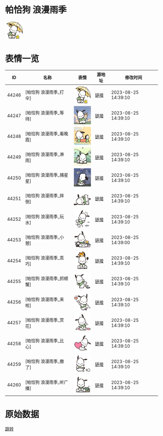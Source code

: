 # 帕恰狗 浪漫雨季

<img src="./cover.png" height="60" alt="cover" />

# 表情一览

|ID|名称|表情|源地址|修改时间|
|----|----|----|----|----|
|44246|[帕恰狗 浪漫雨季_打伞]|<img src="./pic/044246_%5B帕恰狗 浪漫雨季_打伞%5D.png" height="60" alt="打伞"/>|[链接](https://i0.hdslb.com/bfs/garb/1fa26e1b0058ee43f7f5cae457191ede0297e391.png)|2023-08-25 14:39:10|
|44247|[帕恰狗 浪漫雨季_等待]|<img src="./pic/044247_%5B帕恰狗 浪漫雨季_等待%5D.png" height="60" alt="等待"/>|[链接](https://i0.hdslb.com/bfs/garb/2c1840f53eb781203efe6dc7e85d3aac8d8900e0.png)|2023-08-25 14:39:10|
|44248|[帕恰狗 浪漫雨季_看晚霞]|<img src="./pic/044248_%5B帕恰狗 浪漫雨季_看晚霞%5D.png" height="60" alt="看晚霞"/>|[链接](https://i0.hdslb.com/bfs/garb/4188880b85b79a1b73586f1c924e20bd06150fe6.png)|2023-08-25 14:39:10|
|44249|[帕恰狗 浪漫雨季_淋雨]|<img src="./pic/044249_%5B帕恰狗 浪漫雨季_淋雨%5D.png" height="60" alt="淋雨"/>|[链接](https://i0.hdslb.com/bfs/garb/0f8f8cfbe00ad122851275e585784ac27c3902ca.png)|2023-08-25 14:39:10|
|44250|[帕恰狗 浪漫雨季_捕星星]|<img src="./pic/044250_%5B帕恰狗 浪漫雨季_捕星星%5D.png" height="60" alt="捕星星"/>|[链接](https://i0.hdslb.com/bfs/garb/db7bfcb938be43b87bd660a2a6e1a03998b73c89.png)|2023-08-25 14:39:10|
|44251|[帕恰狗 浪漫雨季_摔倒]|<img src="./pic/044251_%5B帕恰狗 浪漫雨季_摔倒%5D.png" height="60" alt="摔倒"/>|[链接](https://i0.hdslb.com/bfs/garb/a7cd32e52e05868f884d1c1b0e7e251a3ba42944.png)|2023-08-25 14:39:10|
|44252|[帕恰狗 浪漫雨季_玩水]|<img src="./pic/044252_%5B帕恰狗 浪漫雨季_玩水%5D.png" height="60" alt="玩水"/>|[链接](https://i0.hdslb.com/bfs/garb/857132f1f2140b0bb3ae7dc1f0a6747098bd025f.png)|2023-08-25 14:39:10|
|44253|[帕恰狗 浪漫雨季_小憩]|<img src="./pic/044253_%5B帕恰狗 浪漫雨季_小憩%5D.png" height="60" alt="小憩"/>|[链接](https://i0.hdslb.com/bfs/garb/2dc5293415d42b1c200ec97be85ead7394ae6c07.png)|2023-08-25 14:39:00|
|44254|[帕恰狗 浪漫雨季_乖巧]|<img src="./pic/044254_%5B帕恰狗 浪漫雨季_乖巧%5D.png" height="60" alt="乖巧"/>|[链接](https://i0.hdslb.com/bfs/garb/c014a9aa0aab25554e93ac3b5607ac5ee9d69031.png)|2023-08-25 14:39:10|
|44255|[帕恰狗 浪漫雨季_抓螃蟹]|<img src="./pic/044255_%5B帕恰狗 浪漫雨季_抓螃蟹%5D.png" height="60" alt="抓螃蟹"/>|[链接](https://i0.hdslb.com/bfs/garb/b65858b852f70ea7e4c2a1837d6e4c0963bd4527.png)|2023-08-25 14:39:10|
|44256|[帕恰狗 浪漫雨季_来啦]|<img src="./pic/044256_%5B帕恰狗 浪漫雨季_来啦%5D.png" height="60" alt="来啦"/>|[链接](https://i0.hdslb.com/bfs/garb/c38382cc911b4dc54600d99133b8d8ed2b0a7f4f.png)|2023-08-25 14:39:10|
|44257|[帕恰狗 浪漫雨季_赏花]|<img src="./pic/044257_%5B帕恰狗 浪漫雨季_赏花%5D.png" height="60" alt="赏花"/>|[链接](https://i0.hdslb.com/bfs/garb/3361345070446e911e6a3bd01a7e26b182067dc9.png)|2023-08-25 14:39:10|
|44258|[帕恰狗 浪漫雨季_比心]|<img src="./pic/044258_%5B帕恰狗 浪漫雨季_比心%5D.png" height="60" alt="比心"/>|[链接](https://i0.hdslb.com/bfs/garb/f85486b4d49e8982a4a1b949ffa6cabf799295cd.png)|2023-08-25 14:39:10|
|44259|[帕恰狗 浪漫雨季_撤了]|<img src="./pic/044259_%5B帕恰狗 浪漫雨季_撤了%5D.png" height="60" alt="撤了"/>|[链接](https://i0.hdslb.com/bfs/garb/8c5a9e928034a76c68a79bcc6b5a39d269f1b416.png)|2023-08-25 14:39:10|
|44260|[帕恰狗 浪漫雨季_听广播]|<img src="./pic/044260_%5B帕恰狗 浪漫雨季_听广播%5D.png" height="60" alt="听广播"/>|[链接](https://i0.hdslb.com/bfs/garb/2fb8eb0ebfbedca7f2d5288b38a8918d822e97fa.png)|2023-08-25 14:39:10|

# 原始数据

[跳转](./raw.json)

